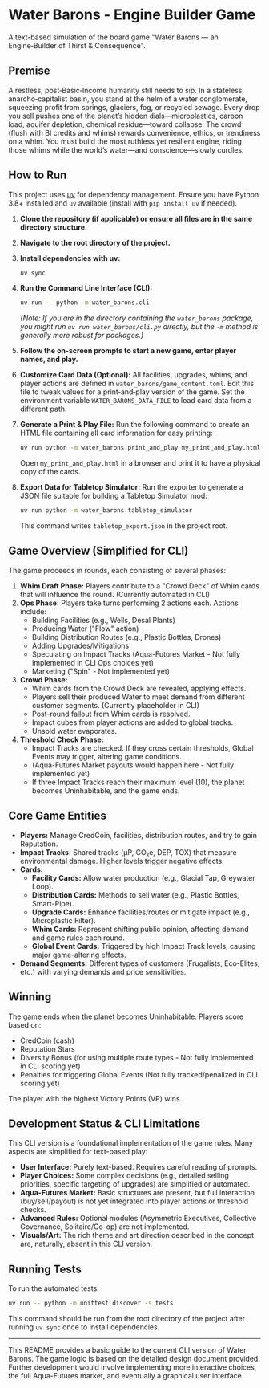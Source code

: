 # Water Barons - Engine Builder Game

A text-based simulation of the board game "Water Barons — an Engine‑Builder of Thirst & Consequence".

## Premise

A restless, post‑Basic‑Income humanity still needs to sip. In a stateless, anarcho‑capitalist basin, you stand at the helm of a water conglomerate, squeezing profit from springs, glaciers, fog, or recycled sewage. Every drop you sell pushes one of the planet’s hidden dials—microplastics, carbon load, aquifer depletion, chemical residue—toward collapse. The crowd (flush with BI credits and whims) rewards convenience, ethics, or trendiness on a whim. You must build the most ruthless yet resilient engine, riding those whims while the world’s water—and conscience—slowly curdles.

## How to Run

This project uses [uv](https://github.com/astral-sh/uv) for dependency management. Ensure you have Python 3.8+ installed and `uv` available (install with `pip install uv` if needed).

1.  **Clone the repository (if applicable) or ensure all files are in the same directory structure.**
2.  **Navigate to the root directory of the project.**
3.  **Install dependencies with uv:**
    ```bash
    uv sync
    ```
4.  **Run the Command Line Interface (CLI):**
    ```bash
    uv run -- python -m water_barons.cli
    ```
    *(Note: If you are in the directory containing the `water_barons` package, you might run `uv run water_barons/cli.py` directly, but the `-m` method is generally more robust for packages.)*

5.  **Follow the on-screen prompts to start a new game, enter player names, and play.**

5.  **Customize Card Data (Optional):**
    All facilities, upgrades, whims, and player actions are defined in
    `water_barons/game_content.toml`. Edit this file to tweak values for a
    print‑and‑play version of the game.  Set the environment variable
    `WATER_BARONS_DATA_FILE` to load card data from a different path.

6.  **Generate a Print & Play File:**
    Run the following command to create an HTML file containing all card
    information for easy printing:
    ```bash
    uv run python -m water_barons.print_and_play my_print_and_play.html
    ```
    Open `my_print_and_play.html` in a browser and print it to have a
    physical copy of the cards.

7.  **Export Data for Tabletop Simulator:**
    Run the exporter to generate a JSON file suitable for building a
    Tabletop Simulator mod:
    ```bash
    uv run python -m water_barons.tabletop_simulator
    ```
    This command writes `tabletop_export.json` in the project root.

## Game Overview (Simplified for CLI)

The game proceeds in rounds, each consisting of several phases:

1.  **Whim Draft Phase:** Players contribute to a "Crowd Deck" of Whim cards that will influence the round. (Currently automated in CLI)
2.  **Ops Phase:** Players take turns performing 2 actions each. Actions include:
    *   Building Facilities (e.g., Wells, Desal Plants)
    *   Producing Water ("Flow" action)
    *   Building Distribution Routes (e.g., Plastic Bottles, Drones)
    *   Adding Upgrades/Mitigations
    *   Speculating on Impact Tracks (Aqua-Futures Market - Not fully implemented in CLI Ops choices yet)
    *   Marketing ("Spin" - Not implemented yet)
3.  **Crowd Phase:**
    *   Whim cards from the Crowd Deck are revealed, applying effects.
    *   Players sell their produced Water to meet demand from different customer segments. (Currently placeholder in CLI)
    *   Post-round fallout from Whim cards is resolved.
    *   Impact cubes from player actions are added to global tracks.
    *   Unsold water evaporates.
4.  **Threshold Check Phase:**
    *   Impact Tracks are checked. If they cross certain thresholds, Global Events may trigger, altering game conditions.
    *   (Aqua-Futures Market payouts would happen here - Not fully implemented yet)
    *   If three Impact Tracks reach their maximum level (10), the planet becomes Uninhabitable, and the game ends.

## Core Game Entities

*   **Players:** Manage CredCoin, facilities, distribution routes, and try to gain Reputation.
*   **Impact Tracks:** Shared tracks (μP, CO₂e, DEP, TOX) that measure environmental damage. Higher levels trigger negative effects.
*   **Cards:**
    *   **Facility Cards:** Allow water production (e.g., Glacial Tap, Greywater Loop).
    *   **Distribution Cards:** Methods to sell water (e.g., Plastic Bottles, Smart-Pipe).
    *   **Upgrade Cards:** Enhance facilities/routes or mitigate impact (e.g., Microplastic Filter).
    *   **Whim Cards:** Represent shifting public opinion, affecting demand and game rules each round.
    *   **Global Event Cards:** Triggered by high Impact Track levels, causing major game-altering effects.
*   **Demand Segments:** Different types of customers (Frugalists, Eco-Elites, etc.) with varying demands and price sensitivities.

## Winning

The game ends when the planet becomes Uninhabitable. Players score based on:
*   CredCoin (cash)
*   Reputation Stars
*   Diversity Bonus (for using multiple route types - Not fully implemented in CLI scoring yet)
*   Penalties for triggering Global Events (Not fully tracked/penalized in CLI scoring yet)

The player with the highest Victory Points (VP) wins.

## Development Status & CLI Limitations

This CLI version is a foundational implementation of the game rules. Many aspects are simplified for text-based play:
*   **User Interface:** Purely text-based. Requires careful reading of prompts.
*   **Player Choices:** Some complex decisions (e.g., detailed selling priorities, specific targeting of upgrades) are simplified or automated.
*   **Aqua-Futures Market:** Basic structures are present, but full interaction (buy/sell/payout) is not yet integrated into player actions or threshold checks.
*   **Advanced Rules:** Optional modules (Asymmetric Executives, Collective Governance, Solitaire/Co-op) are not implemented.
*   **Visuals/Art:** The rich theme and art direction described in the concept are, naturally, absent in this CLI version.

## Running Tests

To run the automated tests:
```bash
uv run -- python -m unittest discover -s tests
```
This command should be run from the root directory of the project after running `uv sync` once to install dependencies.

---
This README provides a basic guide to the current CLI version of Water Barons.
The game logic is based on the detailed design document provided.
Further development would involve implementing more interactive choices, the full Aqua-Futures market, and eventually a graphical user interface.

